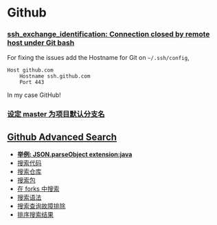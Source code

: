 # Github

### [ssh_exchange_identification: Connection closed by remote host under Git bash](https://stackoverflow.com/a/60994276)

For fixing the issues add the Hostname for Git on `~/.ssh/config`,

```text
Host github.com
    Hostname ssh.github.com
    Port 443
```

In my case GitHub!

### [设定 master 为项目默认分支名](https://github.com/settings/repositories)

## [Github Advanced Search](https://github.com/search/advanced)

* **[举例: JSON.parseObject extension:java](https://github.com/search?q=JSON.parseObject+extension%3Ajava&type=Code)**
* [搜索代码](https://docs.github.com/cn/github/searching-for-information-on-github/searching-on-github/searching-code)
* [搜索仓库](https://docs.github.com/cn/github/searching-for-information-on-github/searching-on-github/searching-for-repositories)
* [搜索包](https://docs.github.com/cn/github/searching-for-information-on-github/searching-on-github/searching-code)
* [在 forks 中搜索](https://docs.github.com/cn/github/searching-for-information-on-github/searching-on-github/searching-in-forks)
* [搜索语法](https://docs.github.com/cn/github/searching-for-information-on-github/getting-started-with-searching-on-github/understanding-the-search-syntax)
* [搜索查询故障排除](https://docs.github.com/cn/github/searching-for-information-on-github/getting-started-with-searching-on-github/troubleshooting-search-queries)
* [排序搜索结果](https://docs.github.com/cn/github/searching-for-information-on-github/getting-started-with-searching-on-github/sorting-search-results)
